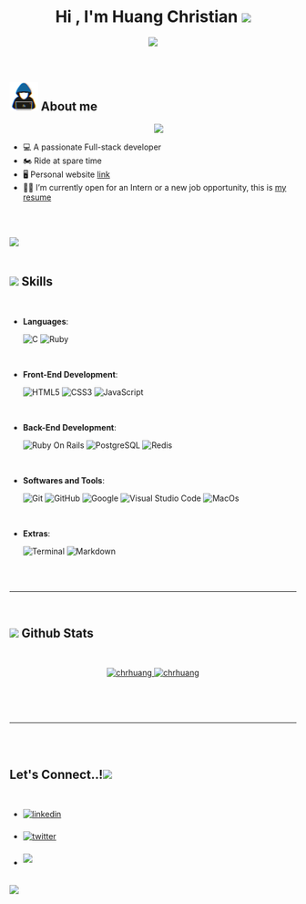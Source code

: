 
<h1 align="center"><b>Hi , I'm Huang Christian </b><img src="https://media.giphy.com/media/hvRJCLFzcasrR4ia7z/giphy.gif" width="35"></h1>

<p align="center">
  <a href="https://github.com/DenverCoder1/readme-typing-svg"><img src="https://readme-typing-svg.herokuapp.com?font=Time+New+Roman&color=cyan&size=25&center=true&vCenter=true&width=600&height=100&lines=Ruby+Lover+..&hearts;++;Full-stack+Developers,;Active+Learner/Researcher,;Love+to+learn+new+stuffs..<3"></a>
</p>


<br>


## <picture><img src = "https://github.com/chrhuang/chrhuang/blob/main/raw/main/assets/mdImages/about_me.gif" width = 50px></picture> **About me**

<picture> <img align="right" src="https://github.com/chrhuang/chrhuang/raw/main/assets/mdImages/Right_Side.gif" width = 250px></picture>

<br>

- 💻 A passionate Full-stack developer
- 🏍 Ride at spare time
- 🖥 Personal website [link](https://youthful-pasteur-e9151d.netlify.app/)
- 👨‍💻 I’m currently open for an Intern or a new job opportunity, this is [my resume](https://youthful-pasteur-e9151d.netlify.app/)

<br><br>

<img src="https://user-images.githubusercontent.com/73097560/115834477-dbab4500-a447-11eb-908a-139a6edaec5c.gif"><br><br>

## <img src="https://media2.giphy.com/media/QssGEmpkyEOhBCb7e1/giphy.gif?cid=ecf05e47a0n3gi1bfqntqmob8g9aid1oyj2wr3ds3mg700bl&rid=giphy.gif" width ="25"><b> Skills</b>
<br>

<p align="center">

- **Languages**:
    
    ![C](https://img.shields.io/badge/C%20-%232370ED.svg?style=for-the-badge&logo=c&logoColor=white)
    ![Ruby](https://img.shields.io/badge/Ruby%20-%2314354C.svg?style=for-the-badge&logo=ruby&logoColor=white)

<br>   
    
- **Front-End Development**:

   ![HTML5](https://img.shields.io/badge/HTML5%20-%23E34F26.svg?style=for-the-badge&logo=html5&logoColor=white)
   ![CSS3](https://img.shields.io/badge/CSS%20-%231572B6.svg?style=for-the-badge&logo=css3&logoColor=white)
   ![JavaScript](https://img.shields.io/badge/JavaScript%20-%23F7DF1E.svg?style=for-the-badge&logo=javascript&logoColor=black)

<br>
  
- **Back-End Development**:

   ![Ruby On Rails](https://img.shields.io/badge/RubyOnRails%20-%23E34F26.svg?style=for-the-badge&logo=rubyonrails&logoColor=white)
   ![PostgreSQL](https://img.shields.io/badge/postgreSQL%20-%231572B6.svg?style=for-the-badge&logo=postgreSQL&logoColor=white)
   ![Redis](https://img.shields.io/badge/redis%20-%23E34F26.svg?style=for-the-badge&logo=redis&logoColor=white)

<br>

<!-- - **Cloud Hosting**:

    ![Github Pages](https://img.shields.io/badge/GitHub%20Pages-%23327FC7.svg?style=for-the-badge&logo=github&logoColor=white)
    
<br> -->

- **Softwares and Tools**:

    ![Git](https://img.shields.io/badge/git-%23F05033.svg?style=for-the-badge&logo=git&logoColor=white)
    ![GitHub](https://img.shields.io/badge/github-%23121011.svg?style=for-the-badge&logo=github&logoColor=white)
    ![Google](https://img.shields.io/badge/google-%234285F4.svg?style=for-the-badge&logo=google&logoColor=white)
    ![Visual Studio Code](https://img.shields.io/badge/Visual%20Studio%20Code-0078d7.svg?style=for-the-badge&logo=visual-studio-code&logoColor=white)
    ![MacOs](https://img.shields.io/badge/MacOs-FCC624?style=for-the-badge&logo=macOs&logoColor=black) 

<br>

- **Extras**:

    ![Terminal](https://img.shields.io/badge/Terminal-%23054020?style=for-the-badge&logo=gnu-bash&logoColor=white)
    ![Markdown](https://img.shields.io/badge/markdown-%23000000.svg?style=for-the-badge&logo=markdown&logoColor=white)   


</p>

<br>
<br>

-----

<br>


## <img src="https://media.giphy.com/media/iY8CRBdQXODJSCERIr/giphy.gif" width="35"><b> Github Stats </b>
<br>

<div align="center">
  <p align="center">
  	<a href="https://github.com/chrhuang">
    	<img width="49.5%" src="https://github-readme-stats.vercel.app/api?username=chrhuang&include_all_commits=true&count_private=true&show_icons=true" alt="chrhuang">
    	<img width="49.5%" src="https://github-readme-streak-stats.herokuapp.com/?user=chrhuang" alt="chrhuang">
  	</a>
  </p>
</div>

<br>
<br>
<br>

-----

<br>
<br>

## <b> Let's Connect..!</b><img src="https://github.com/chrhuang/chrhuang/raw/main/assets/mdImages/handshake.gif" width ="80">
<br>
<div align='left'>

<ul>

<li>
<a href="https://linkedin.com/in/chrhuang49" target="_blank">
<img src="https://img.shields.io/badge/linkedin:  chrhuang-%2300acee.svg?color=405DE6&style=for-the-badge&logo=linkedin&logoColor=white" alt=linkedin style="margin-bottom: 5px;"/>
</a>
</li>

<br>

<li>
<a href="https://twitter.com/Cricri_49" target="_blank">
<img src="https://img.shields.io/badge/twitter:  chrhuang-%2300acee.svg?color=1DA1F2&style=for-the-badge&logo=twitter&logoColor=white" alt=twitter style="margin-bottom: 5px;"/>
</a>
</li>

<br>

<li>
<a href="mailto:christian.huang.49@gmail.com" target="_blank">
<img src="https://img.shields.io/badge/gmail:  chrhuang-%23EA4335.svg?style=for-the-badge&logo=gmail&logoColor=white" t=mail style="margin-bottom: 5px;" />
</a>
</li>
	
</ul>
</div>

<br>
<img src="https://user-images.githubusercontent.com/73097560/115834477-dbab4500-a447-11eb-908a-139a6edaec5c.gif">
<br>
<br>
<br>
<br>
<br>

